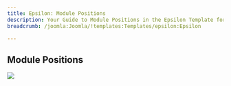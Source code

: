 ```yaml
---
title: Epsilon: Module Positions
description: Your Guide to Module Positions in the Epsilon Template for Joomla
breadcrumb: /joomla:Joomla/!templates:Templates/epsilon:Epsilon

---
```


Module Positions
-----

![][positions]

[positions]: assets/positions.jpg
